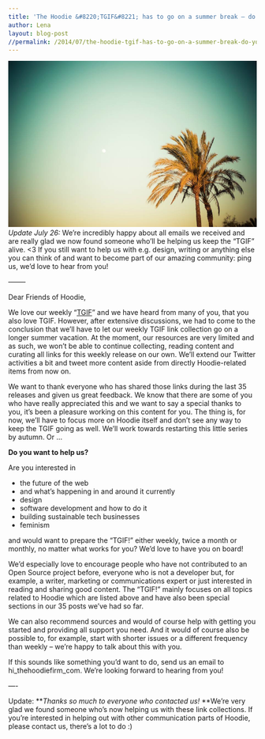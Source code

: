 ```yaml
---
title: 'The Hoodie &#8220;TGIF&#8221; has to go on a summer break – do you want to contribute?'
author: Lena
layout: blog-post
//permalink: /2014/07/the-hoodie-tgif-has-to-go-on-a-summer-break-do-you-want-to-contribute/
---
```

![](/blog/images/201407/palms--optimised.jpg)
*Update July 26:* We&#8217;re incredibly happy about all emails we received and are really glad we now found someone who&#8217;ll be helping us keep the &#8220;TGIF&#8221; alive. <3 If you still want to help us with e.g. design, writing or anything else you can think of and want to become part of our amazing community: ping us, we&#8217;d love to hear from you!

&#8212;&#8212;&#8211;

Dear Friends of Hoodie,

We love our weekly &#8220;[TGIF][2]&#8221; and we have heard from many of you, that you also love TGIF. However, after extensive discussions, we had to come to the conclusion that we&#8217;ll have to let our weekly TGIF link collection go on a longer summer vacation. At the moment, our resources are very limited and as such, we won&#8217;t be able to continue collecting, reading content and curating all links for this weekly release on our own. We&#8217;ll extend our Twitter activities a bit and tweet more content aside from directly Hoodie-related items from now on.

We want to thank everyone who has shared those links during the last 35 releases and given us great feedback. We know that there are some of you who have really appreciated this and we want to say a special thanks to you, it&#8217;s been a pleasure working on this content for you. The thing is, for now, we&#8217;ll have to focus more on Hoodie itself and don&#8217;t see any way to keep the TGIF going as well. We&#8217;ll work towards restarting this little series by autumn. Or …

**Do you want to help us?**

Are you interested in

*   the future of the web
*   and what&#8217;s happening in and around it currently
*   design
*   software development and how to do it
*   building sustainable tech businesses
*   feminism

and would want to prepare the &#8220;TGIF!&#8221; either weekly, twice a month or monthly, no matter what works for you? We&#8217;d love to have you on board!

We&#8217;d especially love to encourage people who have not contributed to an Open Source project before, everyone who is not a developer but, for example, a writer, marketing or communications expert or just interested in reading and sharing good content. The &#8220;TGIF!&#8221; mainly focuses on all topics related to Hoodie which are listed above and have also been special sections in our 35 posts we&#8217;ve had so far.

We can also recommend sources and would of course help with getting you started and providing all support you need. And it would of course also be possible to, for example, start with shorter issues or a different frequency than weekly – we&#8217;re happy to talk about this with you.

If this sounds like something you&#8217;d want to do, send us an email to hi\_thehoodiefirm\_com. We&#8217;re looking forward to hearing from you!

&#8212;-

Update: ***Thanks so much to everyone who contacted us!* **We&#8217;re very glad we found someone who&#8217;s now helping us with these link collections. If you&#8217;re interested in helping out with other communication parts of Hoodie, please contact us, there&#8217;s a lot to do :)

 [1]: http://www.flickr.com/photos/101906241@N07/sets
 [2]: http://blog.hood.ie/category/tgif-weekly-reading-recommendations/
